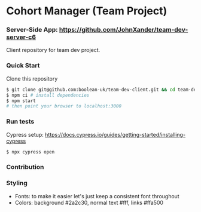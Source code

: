 # Cohort Manager (Team Project)

### Server-Side App: https://github.com/JohnXander/team-dev-server-c6

Client repository for team dev project.

### Quick Start

Clone this repository

```sh
$ git clone git@github.com:boolean-uk/team-dev-client.git && cd team-dev-client
$ npm ci # install dependencies
$ npm start
# then point your browser to localhost:3000
```

### Run tests

Cypress setup: https://docs.cypress.io/guides/getting-started/installing-cypress

```sh
$ npx cypress open
```

### Contribution

### Styling

- Fonts: to make it easier let's just keep a consistent font throughout
- Colors: background #2a2c30, normal text #fff, links #ffa500
